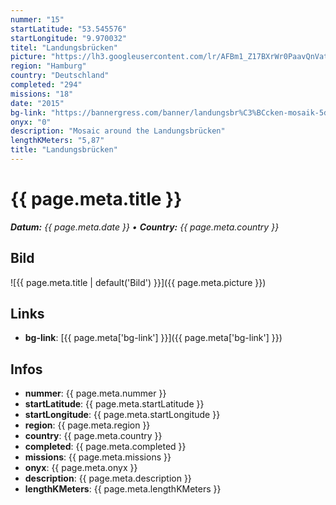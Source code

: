 ```yaml
---
nummer: "15"
startLatitude: "53.545576"
startLongitude: "9.970032"
titel: "Landungsbrücken"
picture: "https://lh3.googleusercontent.com/lr/AFBm1_Z17BXrWr0PaavQnVatIsUvvN1j5kNGEnd1nwblmsh6LCO09rju6KYdZyfoh6LA1HNvsKY5jhrQsjltzwqX8HzWyjGyuygjLei9pc-kEZ00T49m2fVTztVsikt93KwQOpKr9J_2iJxzQf-CLEggS7qfGNJNtvqvcENNKl4TSp34FNhUka4oVc3qu5ggLw-PurvIBAybiFpk1DdaLeiZ5cu6NzrZB6wWINR87CM1mkFS0vaqsH2zKL83YOtOeo__v83w07hpwzSe_GDAev3iE_rG49cIBe4TdmSa1oDD4VqP7TwgFgahYHh2ZMcz_RAFML1fD52gmDEtppQ8H4wJh0mzQlswky6_QjlsQOxHlZrW9l0P2gkUZtEaTns2cNRRaFgvAe3bgtqyfZsk15vsPPOLEIEw-fjq6O16WNXmEuDhR-JNMtWEWCQlwW6HnsBX7p-uGjxA0-m3gj9Y-lQt1BIrymQDHsWUuJ8f2KQI4RUbrPJDc8arCWBUudyzI0yA2Il0CZXM8Sh1UYkFTgG3trRNJMw8_lpDFmQNZJ2RJrabHnq8bbLDk4W7XhVnzP0SW-tFdYbhIQaV9-MsjNNOSL08EQ36DZCKSAcxGFubR-x4uBqjKy-IKPNQZRohYV27XWETZcHrJyKWUU4Y4qXxOdpehSTddC3lQuTbDaf_EGNfOfBwCNKPZCTiRgWJ0ttxak3bms9N8g"
region: "Hamburg"
country: "Deutschland"
completed: "294"
missions: "18"
date: "2015"
bg-link: "https://bannergress.com/banner/landungsbr%C3%BCcken-mosaik-5dad"
onyx: "0"
description: "Mosaic around the Landungsbrücken"
lengthKMeters: "5,87"
title: "Landungsbrücken"
---
```


# {{ page.meta.title }}
_**Datum:** {{ page.meta.date }} • **Country:** {{ page.meta.country }}_

## Bild
![{{ page.meta.title | default('Bild') }}]({{ page.meta.picture }})

## Links
- **bg-link**: [{{ page.meta['bg-link'] }}]({{ page.meta['bg-link'] }})

## Infos
- **nummer**: {{ page.meta.nummer }}
- **startLatitude**: {{ page.meta.startLatitude }}
- **startLongitude**: {{ page.meta.startLongitude }}
- **region**: {{ page.meta.region }}
- **country**: {{ page.meta.country }}
- **completed**: {{ page.meta.completed }}
- **missions**: {{ page.meta.missions }}
- **onyx**: {{ page.meta.onyx }}
- **description**: {{ page.meta.description }}
- **lengthKMeters**: {{ page.meta.lengthKMeters }}

